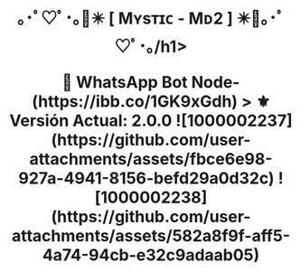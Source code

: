 <h1 align="center">｡･ﾟ♡ﾟ･｡🌹✴️ [ Mʏsᴛɪᴄ - Mᴅ2 ] ✴️🌹｡･ﾟ♡ﾟ･｡/h1>
 <p align="center">🌹 WhatsApp Bot Node-(https://ibb.co/1GK9xGdh)
> ⚜️ Versión Actual: 2.0.0
![1000002237](https://github.com/user-attachments/assets/fbce6e98-927a-4941-8156-befd29a0d32c)
![1000002238](https://github.com/user-attachments/assets/582a8f9f-aff5-4a74-94cb-e32c9adaab05)
